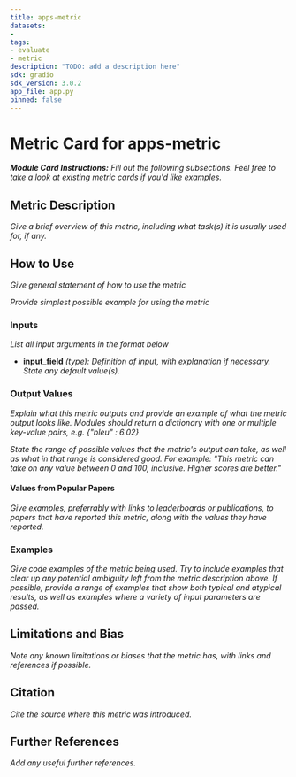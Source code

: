 ```yaml
---
title: apps-metric
datasets:
-  
tags:
- evaluate
- metric
description: "TODO: add a description here"
sdk: gradio
sdk_version: 3.0.2
app_file: app.py
pinned: false
---
```


# Metric Card for apps-metric

***Module Card Instructions:*** *Fill out the following subsections. Feel free to take a look at existing metric cards if you'd like examples.*

## Metric Description
*Give a brief overview of this metric, including what task(s) it is usually used for, if any.*

## How to Use
*Give general statement of how to use the metric*

*Provide simplest possible example for using the metric*

### Inputs
*List all input arguments in the format below*
- **input_field** *(type): Definition of input, with explanation if necessary. State any default value(s).*

### Output Values

*Explain what this metric outputs and provide an example of what the metric output looks like. Modules should return a dictionary with one or multiple key-value pairs, e.g. {"bleu" : 6.02}*

*State the range of possible values that the metric's output can take, as well as what in that range is considered good. For example: "This metric can take on any value between 0 and 100, inclusive. Higher scores are better."*

#### Values from Popular Papers
*Give examples, preferrably with links to leaderboards or publications, to papers that have reported this metric, along with the values they have reported.*

### Examples
*Give code examples of the metric being used. Try to include examples that clear up any potential ambiguity left from the metric description above. If possible, provide a range of examples that show both typical and atypical results, as well as examples where a variety of input parameters are passed.*

## Limitations and Bias
*Note any known limitations or biases that the metric has, with links and references if possible.*

## Citation
*Cite the source where this metric was introduced.*

## Further References
*Add any useful further references.*
